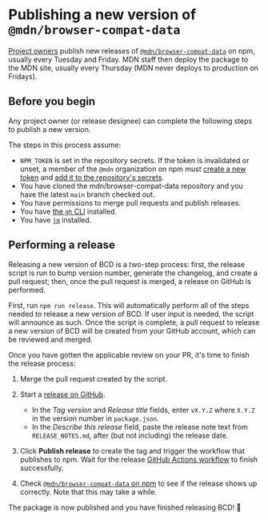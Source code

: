 # Publishing a new version of `@mdn/browser-compat-data`

[Project owners](./GOVERNANCE.md#owners) publish new releases of [`@mdn/browser-compat-data`](https://www.npmjs.com/package/@mdn/browser-compat-data) on npm, usually every Tuesday and Friday.
MDN staff then deploy the package to the MDN site, usually every Thursday (MDN never deploys to production on Fridays).

## Before you begin

Any project owner (or release designee) can complete the following steps to publish a new version.

The steps in this process assume:

- `NPM_TOKEN` is set in the repository secrets. If the token is invalidated or unset, a member of the `@mdn` organization on npm must [create a new token](https://docs.npmjs.com/creating-and-viewing-authentication-tokens) and [add it to the repository's secrets](https://docs.github.com/en/actions/configuring-and-managing-workflows/creating-and-storing-encrypted-secrets#creating-encrypted-secrets-for-a-repository).
- You have cloned the mdn/browser-compat-data repository and you have the latest `main` branch checked out.
- You have permissions to merge pull requests and publish releases.
- You have [the `gh` CLI](https://cli.github.com/) installed.
- You have [`jq`](https://stedolan.github.io/jq/) installed.

## Performing a release

Releasing a new version of BCD is a two-step process: first, the release script is run to bump version number, generate the changelog, and create a pull request; then, once the pull request is merged, a release on GitHub is performed.

First, run `npm run release`. This will automatically perform all of the steps needed to release a new version of BCD. If user input is needed, the script will announce as such. Once the script is complete, a pull request to release a new version of BCD will be created from your GitHub account, which can be reviewed and merged.

Once you have gotten the applicable review on your PR, it's time to finish the release process:

1. Merge the pull request created by the script.

2. Start a [release on GitHub](https://github.com/mdn/browser-compat-data/releases).

   - In the _Tag version_ and _Release title_ fields, enter `vX.Y.Z` where `X.Y.Z` in the version number in `package.json`.
   - In the _Describe this release_ field, paste the release note text from `RELEASE_NOTES.md`, after (but not including) the release date.

3. Click **Publish release** to create the tag and trigger the workflow that publishes to npm. Wait for the release [GitHub Actions workflow](https://github.com/mdn/browser-compat-data/actions) to finish successfully.

4. Check [`@mdn/browser-compat-data` on npm](https://www.npmjs.com/package/@mdn/browser-compat-data) to see if the release shows up correctly. Note that this may take a while.

The package is now published and you have finished releasing BCD! 🎉

